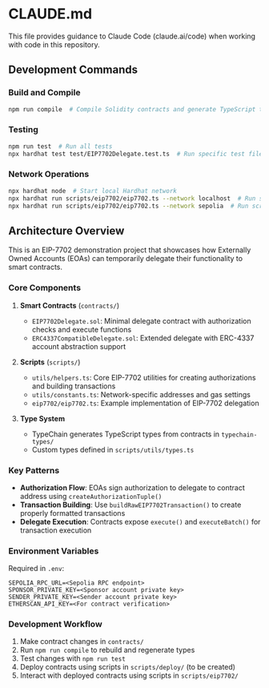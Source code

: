# CLAUDE.md

This file provides guidance to Claude Code (claude.ai/code) when working with code in this repository.

## Development Commands

### Build and Compile
```bash
npm run compile  # Compile Solidity contracts and generate TypeScript types
```

### Testing
```bash
npm run test  # Run all tests
npx hardhat test test/EIP7702Delegate.test.ts  # Run specific test file
```

### Network Operations
```bash
npx hardhat node  # Start local Hardhat network
npx hardhat run scripts/eip7702/eip7702.ts --network localhost  # Run scripts on local network
npx hardhat run scripts/eip7702/eip7702.ts --network sepolia  # Run scripts on Sepolia testnet
```

## Architecture Overview

This is an EIP-7702 demonstration project that showcases how Externally Owned Accounts (EOAs) can temporarily delegate their functionality to smart contracts.

### Core Components

1. **Smart Contracts** (`contracts/`)
   - `EIP7702Delegate.sol`: Minimal delegate contract with authorization checks and execute functions
   - `ERC4337CompatibleDelegate.sol`: Extended delegate with ERC-4337 account abstraction support

2. **Scripts** (`scripts/`)
   - `utils/helpers.ts`: Core EIP-7702 utilities for creating authorizations and building transactions
   - `utils/constants.ts`: Network-specific addresses and gas settings
   - `eip7702/eip7702.ts`: Example implementation of EIP-7702 delegation

3. **Type System**
   - TypeChain generates TypeScript types from contracts in `typechain-types/`
   - Custom types defined in `scripts/utils/types.ts`

### Key Patterns

- **Authorization Flow**: EOAs sign authorization to delegate to contract address using `createAuthorizationTuple()`
- **Transaction Building**: Use `buildRawEIP7702Transaction()` to create properly formatted transactions
- **Delegate Execution**: Contracts expose `execute()` and `executeBatch()` for transaction execution

### Environment Variables

Required in `.env`:
```
SEPOLIA_RPC_URL=<Sepolia RPC endpoint>
SPONSOR_PRIVATE_KEY=<Sponsor account private key>
SENDER_PRIVATE_KEY=<Sender account private key>
ETHERSCAN_API_KEY=<For contract verification>
```

### Development Workflow

1. Make contract changes in `contracts/`
2. Run `npm run compile` to rebuild and regenerate types
3. Test changes with `npm run test`
4. Deploy contracts using scripts in `scripts/deploy/` (to be created)
5. Interact with deployed contracts using scripts in `scripts/eip7702/`